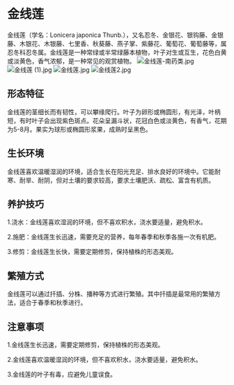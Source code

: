 
# 金线莲 


金线莲（学名：Lonicera japonica Thunb.），又名忍冬、金银花、银钩藤、金银藤、木银花、木银藤、七里香、秋葵藤、燕子掌、紫藤花、葡萄花、葡萄藤等，属忍冬科忍冬属。金线莲是一种常绿或半常绿藤本植物，叶子对生或互生，花色白黄或淡黄色，香气浓郁，是一种常见的观赏植物。
![金线莲-南药类.jpg](https://pic6.58cdn.com.cn/nowater/webim/big/n_v24a552d5a798f46dd942bf4d1ecbe6093.jpg)
![金线莲 (1).jpg](https://pic5.58cdn.com.cn/nowater/webim/big/n_v2054fe573805c4e9889e1c0822cba8dc8.jpg)
![金线莲.jpg](https://pic5.58cdn.com.cn/nowater/webim/big/n_v2a52e75fbc82a4aa9a2e25ea3d5f34c4e.jpg)
![金线莲2.jpg](https://pic4.58cdn.com.cn/nowater/webim/big/n_v21985e5b00f5e4f83a42260a8759d1687.webp)
## 形态特征

金线莲的茎细长而有韧性，可以攀缘爬行。叶子为卵形或椭圆形，有光泽，叶柄短，有时叶子会出现紫色斑点。花朵呈漏斗状，花冠白色或淡黄色，有香气，花期为5-8月。果实为球形或椭圆形浆果，成熟时呈黑色。

## 生长环境

金线莲喜欢温暖湿润的环境，适合生长在阳光充足、排水良好的环境中。它能耐寒、耐旱、耐阴，但对土壤的要求较高，要求土壤肥沃、疏松、富含有机质。

## 养护技巧

1.浇水：金线莲喜欢湿润的环境，但不喜欢积水，浇水要适量，避免积水。

2.施肥：金线莲生长迅速，需要充足的营养，每年春季和秋季各施一次有机肥。

3.修剪：金线莲生长快，需要定期修剪，保持植株的形态美观。

## 繁殖方式

金线莲可以通过扦插、分株、播种等方式进行繁殖。其中扦插是最常用的繁殖方法，适合于春季和秋季进行。

## 注意事项

1.金线莲生长迅速，需要定期修剪，保持植株的形态美观。

2.金线莲喜欢温暖湿润的环境，但不喜欢积水，浇水要适量，避免积水。

3.金线莲的叶子有毒，应避免儿童误食。
